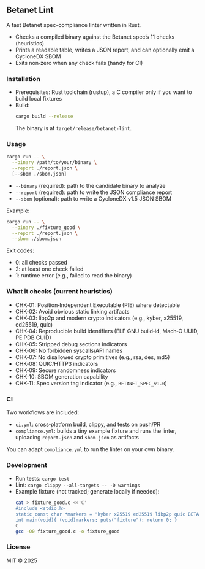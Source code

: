 ## Betanet Lint

A fast Betanet spec-compliance linter written in Rust.

- Checks a compiled binary against the Betanet spec’s 11 checks (heuristics)
- Prints a readable table, writes a JSON report, and can optionally emit a CycloneDX SBOM
- Exits non‑zero when any check fails (handy for CI)

### Installation
- Prerequisites: Rust toolchain (rustup), a C compiler only if you want to build local fixtures
- Build:
  ```bash
  cargo build --release
  ```
  The binary is at `target/release/betanet-lint`.

### Usage
```bash
cargo run -- \
  --binary /path/to/your/binary \
  --report ./report.json \
  [--sbom ./sbom.json]
```
- `--binary` (required): path to the candidate binary to analyze
- `--report` (required): path to write the JSON compliance report
- `--sbom` (optional): path to write a CycloneDX v1.5 JSON SBOM

Example:
```bash
cargo run -- \
  --binary ./fixture_good \
  --report ./report.json \
  --sbom ./sbom.json
```

Exit codes:
- 0: all checks passed
- 2: at least one check failed
- 1: runtime error (e.g., failed to read the binary)

### What it checks (current heuristics)
- CHK‑01: Position‑Independent Executable (PIE) where detectable
- CHK‑02: Avoid obvious static linking artifacts
- CHK‑03: libp2p and modern crypto indicators (e.g., kyber, x25519, ed25519, quic)
- CHK‑04: Reproducible build identifiers (ELF GNU build‑id, Mach‑O UUID, PE PDB GUID)
- CHK‑05: Stripped debug sections indicators
- CHK‑06: No forbidden syscalls/API names
- CHK‑07: No disallowed crypto primitives (e.g., rsa, des, md5)
- CHK‑08: QUIC/HTTP3 indicators
- CHK‑09: Secure randomness indicators
- CHK‑10: SBOM generation capability
- CHK‑11: Spec version tag indicator (e.g., `BETANET_SPEC_v1.0`)

### CI
Two workflows are included:
- `ci.yml`: cross‑platform build, clippy, and tests on push/PR
- `compliance.yml`: builds a tiny example fixture and runs the linter, uploading `report.json` and `sbom.json` as artifacts

You can adapt `compliance.yml` to run the linter on your own binary.

### Development
- Run tests: `cargo test`
- Lint: `cargo clippy --all-targets -- -D warnings`
- Example fixture (not tracked; generate locally if needed):
  ```bash
  cat > fixture_good.c <<'C'
  #include <stdio.h>
  static const char *markers = "kyber x25519 ed25519 libp2p quic BETANET_SPEC_v1.0 /dev/urandom";
  int main(void){ (void)markers; puts("fixture"); return 0; }
  C
  gcc -O0 fixture_good.c -o fixture_good
  ```

### License
MIT © 2025
